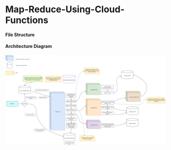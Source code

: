 # Map-Reduce-Using-Cloud-Functions

#### File Structure

#### Architecture Diagram
![alt text](https://github.com/piyush26c/Map-Reduce-Using-Cloud-Functions/blob/main/architecture_diagram.png)